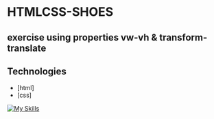 # HTMLCSS-SHOES

## exercise using properties vw-vh & transform-translate

## Technologies

* [html]
* [css]

[![My Skills](https://skillicons.dev/icons?i=html,css,vscode)](https://skillicons.dev)




